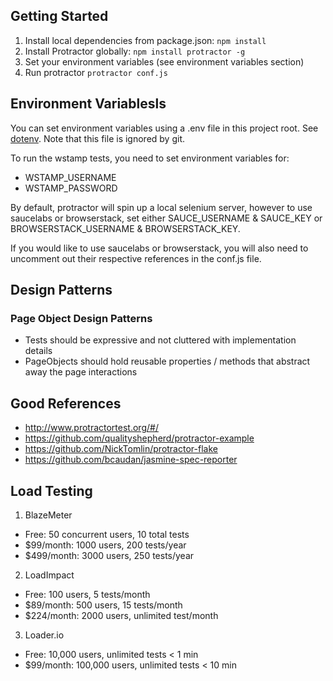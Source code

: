 ## Getting Started

1. Install local dependencies from package.json:  `npm install`
2. Install Protractor globally: `npm install protractor -g`
3. Set your environment variables (see environment variables section)
4. Run protractor `protractor conf.js`

## Environment Variablesls

You can set environment variables using a .env file in this project root. See [dotenv](https://github.com/motdotla/dotenv). Note that this file is ignored by git.

To run the wstamp tests, you need to set environment variables for: 
- WSTAMP_USERNAME
- WSTAMP_PASSWORD

By default, protractor will spin up a local selenium server, however to use saucelabs or browserstack, set either SAUCE_USERNAME & SAUCE_KEY or BROWSERSTACK_USERNAME & BROWSERSTACK_KEY.

If you would like to use saucelabs or browserstack, you will also need to uncomment out their respective references in the conf.js file.

## Design Patterns

### Page Object Design Patterns
- Tests should be expressive and not cluttered with implementation details
- PageObjects should hold reusable properties / methods that abstract away the page interactions


## Good References
- http://www.protractortest.org/#/
- https://github.com/qualityshepherd/protractor-example
- https://github.com/NickTomlin/protractor-flake
- https://github.com/bcaudan/jasmine-spec-reporter

## Load Testing

1. BlazeMeter
- Free: 50 concurrent users, 10 total tests
- $99/month: 1000 users, 200 tests/year
- $499/month: 3000 users, 250 tests/year

2. LoadImpact
- Free: 100 users, 5 tests/month
- $89/month: 500 users, 15 tests/month  
- $224/month: 2000 users, unlimited test/month

3. Loader.io
- Free: 10,000 users, unlimited tests < 1 min
- $99/month: 100,000 users, unlimited tests < 10 min

